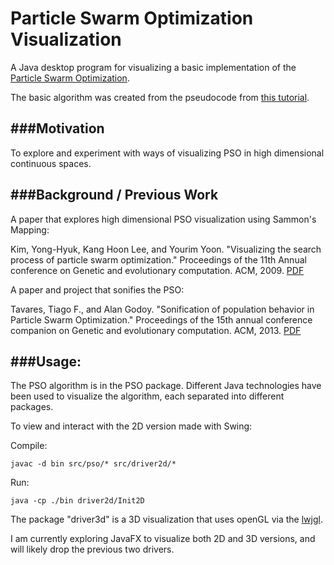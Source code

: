 Particle Swarm Optimization Visualization
=================

A Java desktop program for visualizing a basic implementation of the [Particle Swarm Optimization](http://en.wikipedia.org/wiki/Particle_swarm_optimization).

The basic algorithm was created from the pseudocode from [this tutorial](http://www.swarmintelligence.org/tutorials.php). 

###Motivation
---
To explore and experiment with ways of visualizing PSO in high dimensional continuous spaces.


###Background / Previous Work
---
A paper that explores high dimensional PSO visualization using Sammon's Mapping:

Kim, Yong-Hyuk, Kang Hoon Lee, and Yourim Yoon. "Visualizing the search process of particle swarm optimization."
Proceedings of the 11th Annual conference on Genetic and evolutionary computation. ACM, 2009.
[PDF](http://cg.kw.ac.kr/kang/visual_pso/visual_pso.pdf)

A paper and project that sonifies the PSO:

Tavares, Tiago F., and Alan Godoy. "Sonification of population behavior in Particle Swarm Optimization."
Proceedings of the 15th annual conference companion on Genetic and evolutionary computation. ACM, 2013.
[PDF](http://www.dca.fee.unicamp.br/~tavares/Swarm/gecco2013.pdf)


###Usage:
---
The PSO algorithm is in the PSO package.  Different Java technologies have been used to visualize the algorithm, each separated into different packages.

To view and interact with the 2D version made with Swing:

Compile: 
```Shell
javac -d bin src/pso/* src/driver2d/*
```

Run:
```Shell
java -cp ./bin driver2d/Init2D
```

The package "driver3d" is a 3D visualization that uses openGL via the [lwjgl](http://www.lwjgl.org/).

I am currently exploring JavaFX to visualize both 2D and 3D versions, and will likely drop the previous two drivers.